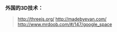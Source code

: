 ### 外国的3D技术：
> http://threejs.org/
> http://madebyevan.com/ 
> http://www.mrdoob.com/#/147/google_space 


